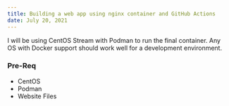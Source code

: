 ```yaml
---
title: Building a web app using nginx container and GitHub Actions
date: July 20, 2021
---
```


I will be using CentOS Stream with Podman to run the final container.
Any OS with Docker support should work well for a development environment.

### Pre-Req
- CentOS
- Podman
- Website Files
